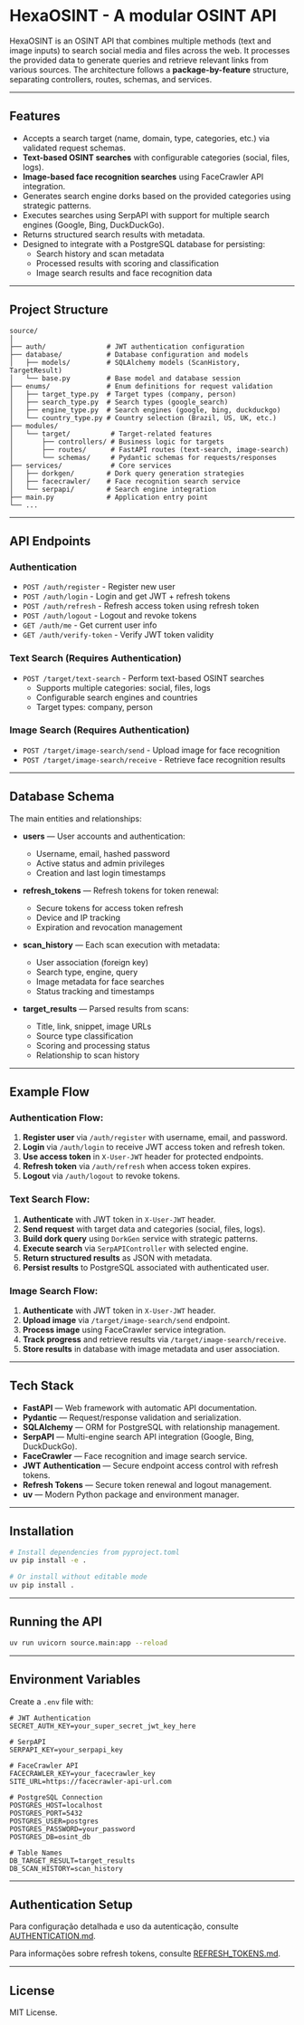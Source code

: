 # **HexaOSINT - A modular OSINT API**

HexaOSINT is an OSINT API that combines multiple methods (text and image inputs) to search social media and files across the web. It processes the provided data to generate queries and retrieve relevant links from various sources. The architecture follows a **package-by-feature** structure, separating controllers, routes, schemas, and services.

---

## **Features**

- Accepts a search target (name, domain, type, categories, etc.) via validated request schemas.
- **Text-based OSINT searches** with configurable categories (social, files, logs).
- **Image-based face recognition searches** using FaceCrawler API integration.
- Generates search engine dorks based on the provided categories using strategic patterns.
- Executes searches using SerpAPI with support for multiple search engines (Google, Bing, DuckDuckGo).
- Returns structured search results with metadata.
- Designed to integrate with a PostgreSQL database for persisting:
  - Search history and scan metadata
  - Processed results with scoring and classification
  - Image search results and face recognition data

---

## **Project Structure**

```
source/
│
├── auth/               # JWT authentication configuration
├── database/           # Database configuration and models
│   ├── models/         # SQLAlchemy models (ScanHistory, TargetResult)
│   └── base.py         # Base model and database session
├── enums/              # Enum definitions for request validation
│   ├── target_type.py  # Target types (company, person)
│   ├── search_type.py  # Search types (google_search)
│   ├── engine_type.py  # Search engines (google, bing, duckduckgo)
│   └── country_type.py # Country selection (Brazil, US, UK, etc.)
├── modules/
│   └── target/          # Target-related features
│       ├── controllers/ # Business logic for targets
│       ├── routes/      # FastAPI routes (text-search, image-search)
│       └── schemas/     # Pydantic schemas for requests/responses
├── services/            # Core services
│   ├── dorkgen/        # Dork query generation strategies
│   ├── facecrawler/    # Face recognition search service
│   └── serpapi/        # Search engine integration
├── main.py             # Application entry point
└── ...
```

---

## **API Endpoints**

### **Authentication**
- `POST /auth/register` - Register new user
- `POST /auth/login` - Login and get JWT + refresh tokens
- `POST /auth/refresh` - Refresh access token using refresh token
- `POST /auth/logout` - Logout and revoke tokens
- `GET /auth/me` - Get current user info
- `GET /auth/verify-token` - Verify JWT token validity

### **Text Search** (Requires Authentication)
- `POST /target/text-search` - Perform text-based OSINT searches
  - Supports multiple categories: social, files, logs
  - Configurable search engines and countries
  - Target types: company, person

### **Image Search** (Requires Authentication)
- `POST /target/image-search/send` - Upload image for face recognition
- `POST /target/image-search/receive` - Retrieve face recognition results

---

## **Database Schema**

The main entities and relationships:

- **users** — User accounts and authentication:
  - Username, email, hashed password
  - Active status and admin privileges
  - Creation and last login timestamps

- **refresh_tokens** — Refresh tokens for token renewal:
  - Secure tokens for access token refresh
  - Device and IP tracking
  - Expiration and revocation management

- **scan_history** — Each scan execution with metadata:
  - User association (foreign key)
  - Search type, engine, query
  - Image metadata for face searches
  - Status tracking and timestamps

- **target_results** — Parsed results from scans:
  - Title, link, snippet, image URLs
  - Source type classification
  - Scoring and processing status
  - Relationship to scan history

---

## **Example Flow**

### **Authentication Flow:**
1. **Register user** via `/auth/register` with username, email, and password.
2. **Login** via `/auth/login` to receive JWT access token and refresh token.
3. **Use access token** in `X-User-JWT` header for protected endpoints.
4. **Refresh token** via `/auth/refresh` when access token expires.
5. **Logout** via `/auth/logout` to revoke tokens.

### **Text Search Flow:**
1. **Authenticate** with JWT token in `X-User-JWT` header.
2. **Send request** with target data and categories (social, files, logs).
3. **Build dork query** using `DorkGen` service with strategic patterns.
4. **Execute search** via `SerpAPIController` with selected engine.
5. **Return structured results** as JSON with metadata.
6. **Persist results** to PostgreSQL associated with authenticated user.

### **Image Search Flow:**
1. **Authenticate** with JWT token in `X-User-JWT` header.
2. **Upload image** via `/target/image-search/send` endpoint.
3. **Process image** using FaceCrawler service integration.
4. **Track progress** and retrieve results via `/target/image-search/receive`.
5. **Store results** in database with image metadata and user association.

---

## **Tech Stack**

- **FastAPI** — Web framework with automatic API documentation.
- **Pydantic** — Request/response validation and serialization.
- **SQLAlchemy** — ORM for PostgreSQL with relationship management.
- **SerpAPI** — Multi-engine search API integration (Google, Bing, DuckDuckGo).
- **FaceCrawler** — Face recognition and image search service.
- **JWT Authentication** — Secure endpoint access control with refresh tokens.
- **Refresh Tokens** — Secure token renewal and logout management.
- **uv** — Modern Python package and environment manager.

---

## **Installation**

```bash
# Install dependencies from pyproject.toml
uv pip install -e .

# Or install without editable mode
uv pip install .
```

---

## **Running the API**

```bash
uv run uvicorn source.main:app --reload
```

---

## **Environment Variables**

Create a `.env` file with:

```
# JWT Authentication
SECRET_AUTH_KEY=your_super_secret_jwt_key_here

# SerpAPI
SERPAPI_KEY=your_serpapi_key

# FaceCrawler API
FACECRAWLER_KEY=your_facecrawler_key
SITE_URL=https://facecrawler-api-url.com

# PostgreSQL Connection
POSTGRES_HOST=localhost
POSTGRES_PORT=5432
POSTGRES_USER=postgres
POSTGRES_PASSWORD=your_password
POSTGRES_DB=osint_db

# Table Names
DB_TARGET_RESULT=target_results
DB_SCAN_HISTORY=scan_history
```

---

## **Authentication Setup**

Para configuração detalhada e uso da autenticação, consulte [AUTHENTICATION.md](source/AUTHENTICATION.md).

Para informações sobre refresh tokens, consulte [REFRESH_TOKENS.md](source/REFRESH_TOKENS.md).

---

## **License**

MIT License.
